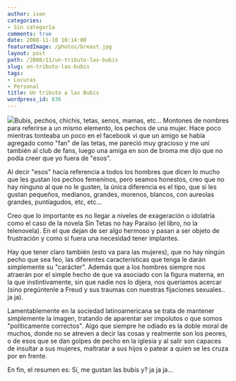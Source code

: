 ```yaml
---
author: ivan
categories:
- Sin categoría
comments: true
date: 2008-11-10 10:14:00
featuredImage: /photos/breast.jpg
layout: post
path: /2008/11/un-tributo-las-bubis
slug: un-tributo-las-bubis
tags:
- Locuras
- Personal
title: Un tributo a las Bubis
wordpress_id: 836
---
```


[![](/photos/breast.jpg)](https://1.bp.blogspot.com/_T2UWuNJg3dQ/SRfYZnRltYI/AAAAAAAABJg/5rBzKiU1rZk/s1600-h/breast.jpg)Bubis, pechos, chichis, tetas, senos, mamas, etc... Montones de nombres para referirse a un mismo elemento, los pechos de una mujer. Hace poco mientras tonteaba un poco en el facebook vi que un amigo se había agregado como "fan" de las tetas, me pareció muy gracioso y me uní también al club de fans, luego una amiga en son de broma me dijo que no podía creer que yo fuera de "esos".

Al decir "esos" hacía referencia a todos los hombres que dicen lo mucho que les gustan los pechos femeninos, pero seamos honestos, creo que no hay ninguno al que no le gusten, la única diferencia es el tipo, que si les gustan pequeños, medianos, grandes, morenos, blancos, con aureolas grandes, puntiagudos, etc, etc...

Creo que lo importante es no llegar a niveles de exageración o idolatría como el caso de la novela Sin Tetas no hay Paraíso (el libro, no la telenovela). En el que dejan de ser algo hermoso y pasan a ser objeto de frustración y como si fuera una necesidad tener implantes.

Hay que tener claro también (esto va para las mujeres), que no hay ningún pecho que sea feo, las diferentes características que tenga le darán simplemente su "carácter". Además que a los hombres siempre nos atraerán por el simple hecho de que va asociado con la figura materna, en la que instintivamente, sin que nadie nos lo dijera, nos queríamos acercar (sino pregúntenle a Freud y sus traumas con nuestras fijaciones sexuales.. ja ja).

Lamentablemente en la sociedad latinoamericana se trata de mantener simplemente la imagen, tratando de aparentar ser impolutos o que somos "políticamente correctos". Algo que siempre he odiado es la doble moral de muchos, donde no se atreven a decir las cosas y realmente son los peores, o de esos que se dan golpes de pecho en la iglesia y al salir son capaces de insultar a sus mujeres, maltratar a sus hijos o patear a quien se les cruza por en frente.

En fin, el resumen es: Sí, me gustan las bubis y? ja ja ja...